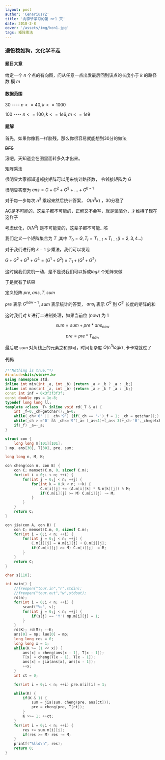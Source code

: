 ```yaml
---
layout: post
author: 'CenariusYZ'
title: '向李爷学习的第 n+1 天'
date: 2018-3-8
cover: '/assets/img/kon1.jpg'
tags: 矩阵乘法
---
```


### 退役稳如狗，文化学不走

#### 题目大意

给定一个 $n$ 个点的有向图，问从任意一点出发最后回到该点的长度小于 $k$ 的路径数 模 $m$

#### 数据范围

30 ---- $n <= 40, k <= 1000$

100 ---- $n <= 100, k <= 1e6, m <= 1e9$

#### 题解

首先，如果你像我一样脑残，那么你很容易就能想到30分的做法

~~DFS~~

滚吧。天知道会在图里面转多久才出来。

矩阵乘法

很明显大家都知道邻接矩阵可以用来统计路径数， 令邻接矩阵为 $G$

很明显答案为 $ans = G + G ^ 2 + G ^ 3 + ... + G^{k-1}$

对于每一步每次 $n^3$ 乘起来然后统计答案， $O(n^3k)$ ，30分稳了

AC是不可能的，这辈子都不可能的，正解又不会写，就是骗骗分，才维持了现在这样子

考虑优化，$O(N^3)$ 是不可能变的，这辈子都不可能...咳

我们定义一个矩阵集合为 $T$ ,其中 $T_0 = G, T_i = T_{i-1} \times T_{i-1} (i = 2,3,4...)$

对于我们进行的 $k-1$ 步乘法，我们可以发现

$G + G^2 + G^3 + G^4 = (G^1 + G^2) \times T_1 +  (G^1 + G^2)$

这时候我们灵机一动，是不是说我们可以拆成$logk$ 个矩阵来做

于是就有了结果

定义矩阵 $pre, ans, T, sum$

$pre$ 表示 $G^{now-1}$, $sum$ 表示统计的答案， $ans_i$ 表示 $G^0$ 到 $G^{2^i}$ 长度的矩阵的和

这时我们对 $k$ 进行二进制处理，如果当前位 $(now)$ 为 1

$$sum = sum + pre * ans_{now}$$

$$pre = pre * T_{now}$$

最后取 $sum$ 对角线上的元素之和即可，时间复杂度 $O(n^3logk)$ ,卡卡常就过了

#### 代码

```cpp
/*"Nothing is true."*/
#include<bits/stdc++.h>
using namespace std;
inline int min(int _a, int _b) {return _a < _b ? _a : _b;}
inline int max(int _a, int _b) {return _a > _b ? _a : _b;}
const int inf = 0x3f3f3f3f;
const double eps = 1e-8;
typedef long long ll;
template <class _T> inline void rd(_T &_a) {
	int _f=0,_ch=getchar();_a=0;
	while(_ch<'0' || _ch>'9') {if(_ch == '-')_f = 1; _ch = getchar();}
	while(_ch > ='0' && _ch<='9')_a= (_a<<1)+(_a<< 3)+_ch-'0',_ch=getchar();
	if(_f) _a=-_a;
}

struct con {
	long long m[101][101];
} mp, ans[30], T[30], pre, sum;

long long n, M, K;

con cheng(con A, con B) {
	con C; memset(C.m, 0, sizeof C.m);
	for(int i = 0;i < n; ++i) {
		for(int j = 0;j < n; ++j) {
			for(int k = 0;k < n; ++k) {
				C.m[i][j] += (A.m[i][k] * B.m[k][j]) % M;
				if(C.m[i][j] >= M) C.m[i][j] -= M;
			}
		}
	}
	return C;
}

con jia(con A, con B) {
	con C; memset(C.m, 0, sizeof C.m);
	for(int i = 0;i < n; ++i) {
		for(int j = 0;j < n; ++j) {
			C.m[i][j] = A.m[i][j] + B.m[i][j];
			if(C.m[i][j] >= M) C.m[i][j] -= M;
		}
	}
	return C;
}

char s[110];

int main() {
	//freopen("tour.in","r",stdin);
	//freopen("tour.out","w",stdout);
	rd(n);
	for(int i = 0;i < n; ++i) {
		scanf("%s", s);
		for(int j = 0;j < n; ++j) {
			if(s[j] == 'Y') mp.m[i][j] = 1;
		}
	}
	rd(K); rd(M); --K;
	ans[0] = mp; luo[0] = mp;
	long long res = 0;
	long long x = 1;
	while(K >= (1 << x)) {
		ans[x] = cheng(ans[x - 1], T[x - 1]);
		T[x] = cheng(T[x - 1], T[x - 1]);
		ans[x] = jia(ans[x], ans[x - 1]);
		++x;
	}
	int ct = 0;

	for(int i = 0;i < n; ++i) pre.m[i][i] = 1;

	while(K) {
		if(K & 1) {
			sum = jia(sum, cheng(pre, ans[ct]));
			pre = cheng(pre, T[ct]);
		}
		K >>= 1; ++ct;
	}
	for(int i = 0;i < n; ++i) {
		res += sum.m[i][i];
		if(res >= M) res -= M;
	}
	printf("%lld\n", res);
	return 0;
}
```
